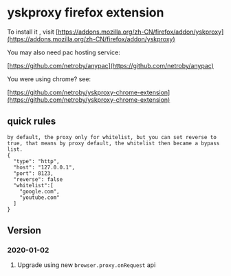 # yskproxy firefox extension

To install it , visit [https://addons.mozilla.org/zh-CN/firefox/addon/yskproxy](https://addons.mozilla.org/zh-CN/firefox/addon/yskproxy)

You may also need pac hosting service:

[https://github.com/netroby/anypac](https://github.com/netroby/anypac)

You were using chrome? see:

[https://github.com/netroby/yskproxy-chrome-extension](https://github.com/netroby/yskproxy-chrome-extension)


## quick rules

```
by default, the proxy only for whitelist, but you can set reverse to true, that means by proxy default, the whitelist then became a bypass list.
{
  "type": "http",
  "host": "127.0.0.1", 
  "port": 8123,
  "reverse": false
  "whitelist":[
    "google.com",
    "youtube.com"
  ]
}
```

## Version

### 2020-01-02

1. Upgrade using new `browser.proxy.onRequest` api